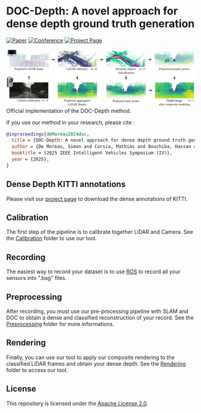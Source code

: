 # DOC-Depth: A novel approach for dense depth ground truth generation


[![Paper](https://img.shields.io/badge/arXiv-2502.02144-brightgreen)](https://arxiv.org/abs/2502.02144)
[![Conference](https://img.shields.io/badge/IEEE_IV-2025-blue)](https://ieee-iv.org/2025/)
[![Project Page](https://img.shields.io/badge/Project-page-red)](https://simondemoreau.github.io/DOC-Depth)

![Paper concept](assets/paper_concept.png) 
Official implementation of the DOC-Depth method. 

If you use our method in your research, please cite :
```bibtex
@inproceedings{deMoreau2024doc,
  title = {DOC-Depth: A novel approach for dense depth ground truth generation},
  author = {De Moreau, Simon and Corsia, Mathias and Bouchiba, Hassan and Almehio, Yasser and Bursuc, Andrei and El-Idrissi, Hafid and Moutarde, Fabien},
  booktitle = {2025 IEEE Intelligent Vehicles Symposium (IV)},
  year = {2025},
}
```

## Dense Depth KITTI annotations
Please visit our [project page](https://simondemoreau.github.io/DOC-Depth) to download the dense annotations of KITTI. 

## Calibration
The first step of the pipeline is to calibrate together LiDAR and Camera. See the [Calibration](Calibration) folder to use our tool.

## Recording
The easiest way to record your dataset is to use [ROS](https://ros.org/) to record all your sensors into ".bag" files.

## Preprocessing
After recording, you must use our pre-processing pipeline with SLAM and DOC to obtain a dense and classified reconstruction of your record. See the [Preprocessing](Preprocessing) folder for more informations. 

## Rendering
Finally, you can use our tool to apply our composite rendering to the classified LiDAR frames and obtain your dense depth. See the [Rendering](Rendering) folder to access our tool. 

## License 
This repository is licensed under the [Apache License 2.0](LICENSE).